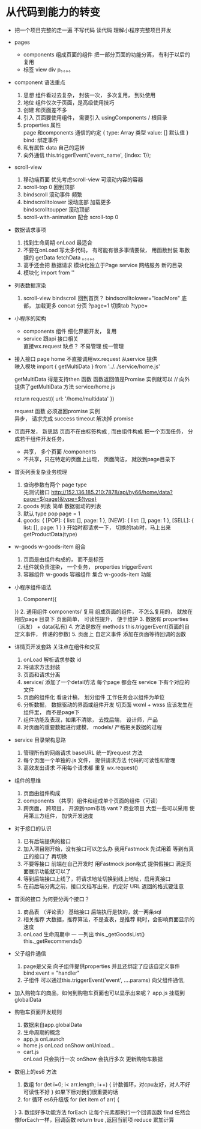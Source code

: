 # 从代码到能力的转变
- 把一个项目完整的走一遍 
  不写代码  读代码 理解小程序完整项目开发

- pages
  - components 
    组成页面的组件 
    把一部分页面的功能分离， 有利于以后的复用
  - 标签  view  div p。。。。 

- component  语法重点
  1. 思想
    组件看过去复杂， 封装一次， 多次复用， 到处使用 
  2. 地位
    组件仅次于页面，是高级使用技巧 
  3. 创建
    和页面差不多 
  4. 引入
    页面要使用组件， 需要引入 usingComponents   / 根目录
  5. properties  属性  
    page  和components 通信的约定    {
      type:   Array  类型
      value: []  默认值
    } 
      <w-tab-control  title="" bind:/>
      bind: 绑定事件 
  6. 私有属性
    data    自己的运转  
  7. 向外通信
    this.triggerEvent('event_name', {index: 1});

- scroll-view
  1. 移动端页面 优先考虑scroll-view 
    可滚动内容的容器
  2. scroll-top   0
    回到顶部
  3. bindscroll
    滚动事件 频繁
  4. bindscrolltolower  滚动底部 加载更多  
    bindscrolltoupper  滚动顶部   
  5. scroll-with-animation 配合 scroll-top 0 

- 数据请求事项
  1. 找到生命周期
    onLoad 最适合
  2. 不要在onLoad 写太多代码， 有可能有很多事情要做， 用函数封装
    取数据的  getData  fetchData  。。。。。
  3. 高手还会把 数据请求 模块化独立于Page 
    service 网络服务 新的目录 
  4. 模块化  import    from ''

- 列表数据渲染
  1. scroll-view 
    bindscroll  回到首页？ 
    bindscrolltolower="loadMore"  底部， 加载更多
    concat 分页   ?page=1
    切换tab ?type=

- 小程序的架构
  - components  组件 
    细化界面开发， 复用
  - service 跟api 接口相关  
    直接wx.request 缺点？ 不易管理
    统一管理

- 接入接口
  page  home 不直接调用wx.request 
  从service 提供  
  映入模块
  import {
    getMultiData
  } from '../../service/home.js'

  getMultiData  得是支持then  函数
  函数返回值是Promise 实例就可以
  // 向外提供了getMultiData 方法   service/home.js 
  <!-- return new Promise(() => {
    // network.js 会提供一个通用的 request 方法给我们

  }) -->
  return request({
    url: '/home/multidata'
  })

  request 函数 必须返回promise 实例  
  异步， 请求完成 success timeout 解决掉 promise 

- 页面开发， 新思路
  页面不在由标签构成  , 而由组件构成
  把一个页面任务， 分成若干组件开发任务， 
  - 共享， 多个页面  /components
  - 不共享，只在特定的页面上出现， 页面简洁， 就放到page目录下

- 首页列表复杂业务梳理
  1. 查询参数有两个
    page
    type  
    先测试接口 
    http://152.136.185.210:7878/api/hy66/home/data?page=${page}&type=${type}
  2. goods 列表  简单 
    数据驱动的列表  
  3. 默认  type pop  page = 1
  4. goods: {
      [POP]: {
        list: [],
        page: 1
      },
      [NEW]: {
        list: [],
        page: 1
      },
      [SELL]: {
        list: [],
        page: 1
      }
  }
  开始时都请求一下， 切换的tab时，马上出来
  getProductData(type) 

- w-goods  w-goods-item 组合
  1. 页面是由组件构成的， 而不是标签
  2. 组件就负责渲染， 一个业务， properties  triggerEvent
  3. 容器组件
    w-goods 容器组件   集合
    w-goods-item   功能
    
- 小程序组件语法
  1. Component({

  })
  2. 通用组件 components/  复用
    组成页面的组件， 不怎么复用的， 就放在相应page 目录下
    页面简单， 可读性提升， 便于维护 
  3. 数据有  properties（派发） + data(私有) 
  4. 方法是放在 methods 
    this.triggerEvent(页面的自定义事件， 传递的参数)
  5. 页面上  <demo data={}  bind:event="">
    自定义事件 添加在页面等待回调的函数

- 详情页开发套路
  关注点在组件和交互
  1. onLoad 解析请求参数 id
  2. 将请求方法封装
  3. 页面和请求分离
  4. service/ 
    添加了一个detail方法 
    每个page 都会在 service 下有个对应的文件
  5. 页面的组件化
    看设计稿， 划分组件
    工作任务会以组件为单位
  6. 分析数据， 数据驱动的界面或组件开发 
    切页面 wxml + wxss  应该发生在组件里， 而不是page下 
  7. 组件功能及表现，如果不清除， 去找后端， 设计师，产品
  8. 对页面的重要数据进行建模， models/
    严格把关数据的过程
 
- service 目录架构思路
  1. 管理所有的网络请求
    baseURL  统一的request 方法 
  2. 每个页面一个单独的.js 文件， 提供请求方法 
    代码的可读性和管理
  3. 高效发出请求
    不用每个请求都 重复 wx.request()
- 组件的思维
  1. 页面由组件构成
  2. components （共享）组件和组成单个页面的组件（可读）
  3. 跨页面， 跨项目， 开源到npm市场 
    vant ? 商业项目 大型一些可以采用
    使用第三方组件， 加快开发速度
  
- 对于接口的认识
  1. 已有后端提供的接口
  2. 加入项目刚开始，没有接口可以怎么办
      我用Fastmock 先试用着
      等到有真正的接口了  再切换
  3. 不要等接口   前端在自己开发时
      用Fastmock  json格式  提供假接口
      满足页面展示功能就可以了
  4. 等到后端接口上线了，将请求地址切换到线上地址，启用真接口
  5. 在前后端分离之前，接口文档写出来，约定好
      URL 返回的格式要注意  

- 首页的接口  为何要分两个接口？
  1. 商品表 （评论表） 基础接口
    后端执行是快的，就一两条sql
  2. 相关推荐
    大数据，推荐算法，不是查表，是推荐
    耗时，会影响页面显示的速度
  3. onLoad  生命周期中  一 一列出
    this._getGoodsList()
    this._getRecommends()

- 父子组件通信
  1. page是父亲
    向子组件提供properties
    并且还绑定了应该自定义事件 bind:event = "handler"
  2. 子组件
    可以通过this.triggerEvent('event', ....params)
    向父组件通信,

- 加入购物车的商品，如何到购物车页面也可以显示出来呢？
  app.js 挂载到 globalData

- 购物车页面开发规则
  1. 数据来自app.globalData
  2. 生命周期的概念
    - app.js  onLaunch
    - home.js  onLoad onShow  onUnload...
    - cart.js  
      onLoad 只会执行一次
      onShow 会执行多次  更新购物车数据

- 数组上的es6 方法
  1. 数组 for (let i=0; i< arr.length; i++) {
    计数循环，对cpu友好，对人不好
    可读性不好
    }
    如果下标对我们很重要的话  
  2. for 循环  es6升级版
    for (let item of arr) {
      
    }
  3. 数组好多功能方法
    forEach 让每个元素都执行一个回调函数
    find 任然会像forEach一样，回调函数  return true ,返回当前项
    reduce  累加计算
